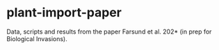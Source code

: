 # plant-import-paper
Data, scripts and results from the paper Farsund et al. 202* (in prep for Biological Invasions).
